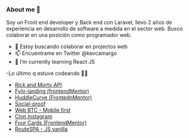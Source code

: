 ### About me 👋

Soy un Front end developer y Back end con Laravel, llevo 2
años de experiencia en desarrollo de software a medida en
el sector web. Busco colaborar en una posición como
programador web.

- 👯 Estoy buscando colaborar en projectos web
- 📫 Encuentrame en Twitter @kevcamargo
- 🌱 I’m currently learning React JS

-Lo último q estuve codeando 🤙🤙

- [Rick and Morty API](https://kevocam.github.io/rickandmorty/)
- [Fylo-landing (frontendMentor)](https://kevocam.github.io/-frontendmentor-fylo-landing-page/)
- [HuddleCurve (FrontednMentor)](https://kevocam.github.io/huddleCurve/)
- [Social-proof](https://kevocam.github.io/frontendmentor-social-proof-section/)
- [Web BTC - Mobile first](https://kevocam.github.io/BTC-batata/)
- [Clon Instagram](https://kevocam.github.io/clonInsta/instagram.html)
- [Four Cards (FrontendMentor)](https://kevocam.github.io/Four_card-FrontendMentor/)
- [RouteSPA - JS vanilla](https://github.com/kevocam/RouteSPA-vanillaJS)
<!--
**kevocam/kevocam** is a ✨ _special_ ✨ repository because its `README.md` (this file) appears on your GitHub profile.

Here are some ideas to get you started:

- 🔭 I’m currently working on ...
 ...
 ...
- 🤔 I’m looking for help with ...
- 💬 Ask me about ...
- 📫 How to reach me: ...
- 😄 Pronouns: ...
- ⚡ Fun fact: ...
-->

